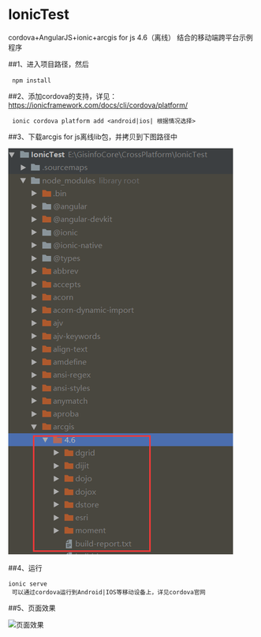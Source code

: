 # IonicTest
cordova+AngularJS+ionic+arcgis for js 4.6（离线） 结合的移动端跨平台示例程序

##1、进入项目路径，然后 

    ```
    npm install
    ```

##2、添加cordova的支持，详见：https://ionicframework.com/docs/cli/cordova/platform/

    ```
    ionic cordova platform add <android|ios| 根据情况选择>
    ```

##3、下载arcgis for js离线lib包，并拷贝到下图路径中

  ![arcgis for js离线lib包](https://github.com/houlian0/IonicTest/blob/master/esri-lib.png)
  
  
##4、运行

  ```
  ionic serve
  可以通过cordova运行到Android|IOS等移动设备上，详见cordova官网
  ```
  

##5、页面效果

  ![页面效果](https://github.com/houlian0/IonicTest/blob/master/ionic-esri.gif)
  
  
